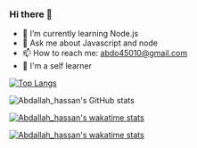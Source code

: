 ### Hi there 👋


- 🌱 I’m currently learning Node.js 
- 💬 Ask me about Javascript and node
- 📫 How to reach me: abdo45010@gmail.com
- 🤞 I'm a self learner


[![Top Langs](https://github-readme-stats.vercel.app/api/top-langs/?username=Abdo-hassa&show_icons=true&theme=radical)](https://github.com/anuraghazra/github-readme-stats)


![Abdallah_hassan's GitHub stats](https://github-readme-stats.vercel.app/api?username=Abdo-hassa&show_icons=true&theme=radical)



[![Abdallah_hassan's wakatime stats](https://github-readme-stats.vercel.app/api/wakatime?username=Abdallah_hassan&show_icons=true&theme=radical)](https://github.com/anuraghazra/github-readme-stats)


[![Abdallah_hassan's wakatime stats](https://github-readme-stats.vercel.app/api/wakatime?username=Abdallah_hassan)](https://github.com/anuraghazra/github-readme-stats)


